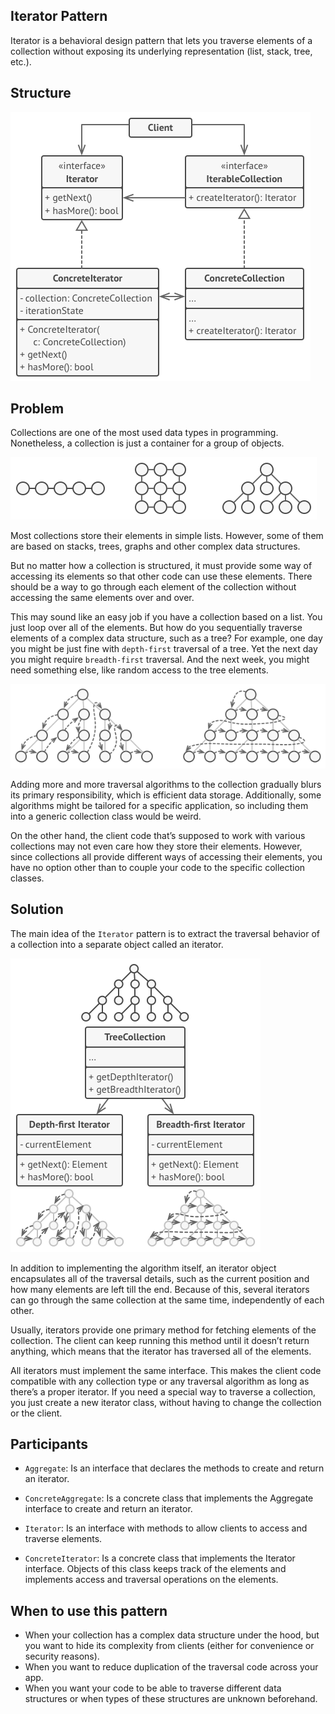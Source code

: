 ## Iterator Pattern
Iterator is a behavioral design pattern that lets you traverse elements of a collection without exposing its underlying 
representation (list, stack, tree, etc.).

## Structure

![](../../../../../../../../docs/img/iterator-pattern.png)

## Problem
Collections are one of the most used data types in programming. 
Nonetheless, a collection is just a container for a group of objects.

![](../../../../../../../../docs/img/iterator-pattern-problem.png)

Most collections store their elements in simple lists. 
However, some of them are based on stacks, trees, graphs and other complex data structures.

But no matter how a collection is structured, it must provide some way of accessing its elements so that other code can 
use these elements. There should be a way to go through each element of the collection without accessing the same 
elements over and over.

This may sound like an easy job if you have a collection based on a list. 
You just loop over all of the elements. 
But how do you sequentially traverse elements of a complex data structure, such as a tree? 
For example, one day you might be just fine with `depth-first` traversal of a tree. 
Yet the next day you might require `breadth-first` traversal. 
And the next week, you might need something else, like random access to the tree elements.

![](../../../../../../../../docs/img/iterator-pattern-problem-expounded.png)

Adding more and more traversal algorithms to the collection gradually blurs its primary responsibility, which is 
efficient data storage. Additionally, some algorithms might be tailored for a specific application, so including them 
into a generic collection class would be weird.

On the other hand, the client code that’s supposed to work with various collections may not even care how they store 
their elements. However, since collections all provide different ways of accessing their elements, you have no option 
other than to couple your code to the specific collection classes.

## Solution
The main idea of the `Iterator` pattern is to extract the traversal behavior of a collection into a separate object 
called an iterator.

![](../../../../../../../../docs/img/iterator-pattern-solution.png)

In addition to implementing the algorithm itself, an iterator object encapsulates all of the traversal details, 
such as the current position and how many elements are left till the end. 
Because of this, several iterators can go through the same collection at the same time, independently of each other.

Usually, iterators provide one primary method for fetching elements of the collection.
The client can keep running this method until it doesn’t return anything, which means that the iterator has traversed 
all of the elements.

All iterators must implement the same interface. 
This makes the client code compatible with any collection type or any traversal algorithm as long as there’s a proper 
iterator. If you need a special way to traverse a collection, you just create a new iterator class, without having to 
change the collection or the client.

## Participants
- `Aggregate`: Is an interface that declares the methods to create and return an iterator.

- `ConcreteAggregate`: Is a concrete class that implements the Aggregate interface to create and return an iterator.

- `Iterator`: Is an interface with methods to allow clients to access and traverse elements.

- `ConcreteIterator`: Is a concrete class that implements the Iterator interface. Objects of this class keeps track
 of the elements and implements access and traversal operations on the elements.

## When to use this pattern
- When your collection has a complex data structure under the hood, but you want to hide its complexity from clients 
(either for convenience or security reasons).
- When you want to reduce duplication of the traversal code across your app.
- When you want your code to be able to traverse different data structures or when types of these structures are unknown 
beforehand.
